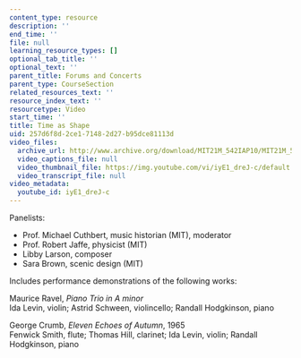 ```yaml
---
content_type: resource
description: ''
end_time: ''
file: null
learning_resource_types: []
optional_tab_title: ''
optional_text: ''
parent_title: Forums and Concerts
parent_type: CourseSection
related_resources_text: ''
resource_index_text: ''
resourcetype: Video
start_time: ''
title: Time as Shape
uid: 257d6f8d-2ce1-7148-2d27-b95dce81113d
video_files:
  archive_url: http://www.archive.org/download/MIT21M_542IAP10/MIT21M_542IAP10forum1_300k.mp4
  video_captions_file: null
  video_thumbnail_file: https://img.youtube.com/vi/iyE1_dreJ-c/default.jpg
  video_transcript_file: null
video_metadata:
  youtube_id: iyE1_dreJ-c
---
```


Panelists:

*   Prof. Michael Cuthbert, music historian (MIT), moderator
*   Prof. Robert Jaffe, physicist (MIT)
*   Libby Larson, composer
*   Sara Brown, scenic design (MIT)

Includes performance demonstrations of the following works:

Maurice Ravel, _Piano Trio in A minor_  
Ida Levin, violin; Astrid Schween, violincello; Randall Hodgkinson, piano

George Crumb, _Eleven Echoes of Autumn_, 1965  
Fenwick Smith, flute; Thomas Hill, clarinet; Ida Levin, violin; Randall Hodgkinson, piano
